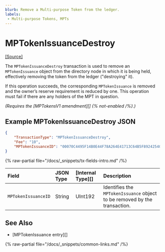 ```yaml
---
blurb: Remove a Multi-purpose Token from the ledger.
labels:
 - Multi-purpose Tokens, MPTs
---
```

# MPTokenIssuanceDestroy
[[Source]](https://github.com/XRPLF/rippled/blob/master/src/xrpld/app/tx/detail/MPTokenIssuanceDestroy.cpp "Source")

The `MPTokenIssuanceDestroy` transaction is used to remove an `MPTokenIssuance` object from the directory node in which it is being held, effectively removing the token from the ledger ("destroying" it).

If this operation succeeds, the corresponding `MPTokenIssuance` is removed and the owner’s reserve requirement is reduced by one. This operation must fail if there are any holders of the MPT in question.

_(Requires the [MPTokensV1 amendment][] {% not-enabled /%}.)_

## Example MPTokenIssuanceDestroy JSON

```json 
{
    "TransactionType": "MPTokenIssuanceDestroy",
    "Fee": "10",
    "MPTokenIssuanceID": "00070C4495F14B0E44F78A264E41713C64B5F89242540EE255534400000000000000"
}
```

<!-- ## MPTokenIssuanceDestroy Fields -->

{% raw-partial file="/docs/_snippets/tx-fields-intro.md" /%}

| Field               | JSON Type           | [Internal Type][] | Description        |
|:--------------------|:--------------------|:------------------|:-------------------|
| `MPTokenIssuanceID` | String              | UInt192           | Identifies the `MPTokenIssuance` object to be removed by the transaction. |

## See Also

- [MPTokenIssuance entry][]

{% raw-partial file="/docs/_snippets/common-links.md" /%}
